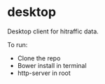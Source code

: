 # desktop
Desktop client for hitraffic data.

To run:
* Clone the repo
* Bower install in terminal
* http-server in root